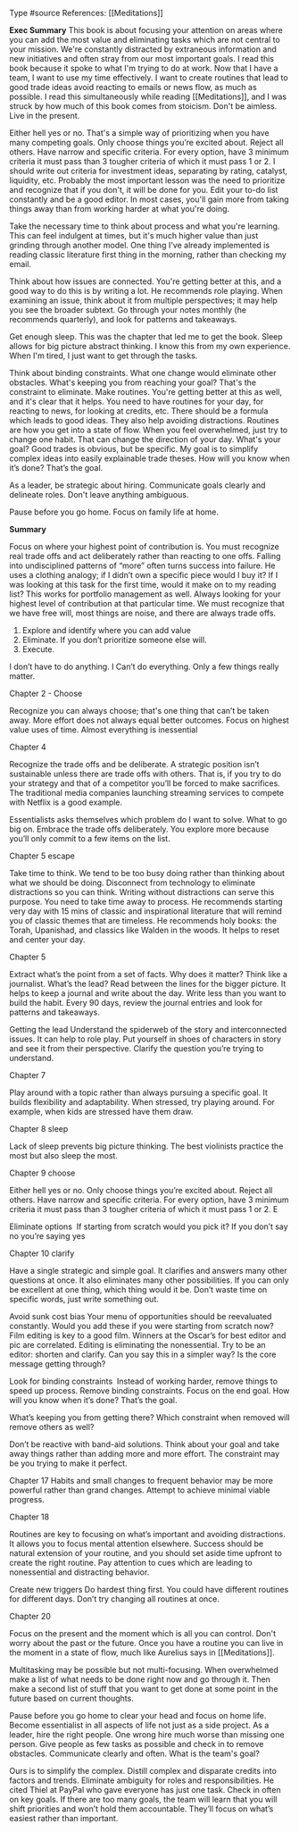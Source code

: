 Type #source 
References: [[Meditations]]

**Exec Summary**
This book is about focusing your attention on areas where you can add the most value and eliminating tasks which are not central to your mission. We're constantly distracted by extraneous information and new initiatives and often stray from our most important goals. I read this book because it spoke to what I'm trying to do at work. Now that I have a team, I want to use my time effectively. I want to create routines that lead to good trade ideas avoid reacting to emails or news flow, as much as possible. I read this simultaneously while reading [[Meditations]], and I was struck by how much of this book comes from stoicism. Don't be aimless. Live in the present. 

Either hell yes or no. That's a simple way of prioritizing when you have many competing goals. Only choose things you’re excited about. Reject all others. Have narrow and specific criteria. For every option, have 3 minimum criteria it must pass than 3 tougher criteria of which it must pass 1 or 2. I should write out criteria for investment ideas, separating by rating, catalyst, liquidity, etc. Probably the most important lesson was the need to prioritize and recognize that if you don't, it will be done for you. Edit your to-do list constantly and be a good editor. In most cases, you'll gain more from taking things away than from working harder at what you're doing.

Take the necessary time to think about process and what you're learning. This can feel indulgent at times, but it's much higher value than just grinding through another model. One thing I've already implemented is reading classic literature first thing in the morning, rather than checking my email. 

Think about how issues are connected. You're getting better at this, and a good way to do this is by writing a lot. He recommends role playing. When examining an issue, think about it from multiple perspectives; it may help you see the broader subtext. Go through your notes monthly (he recommends quarterly), and look for patterns and takeaways. 

Get enough sleep. This was the chapter that led me to get the book. Sleep allows for big picture abstract thinking. I know this from my own experience. When I'm tired, I just want to get through the tasks. 

Think about binding constraints. What one change would eliminate other obstacles. What's keeping you from reaching your goal? That's the constraint to eliminate. Make routines. You're getting better at this as well, and it's clear that it helps. You need to have routines for your day, for reacting to news, for looking at credits, etc. There should be a formula which leads to good ideas. They also help avoiding distractions. Routines are how you get into a state of flow. When you feel overwhelmed, just try to change one habit. That can change the direction of your day. What's your goal? Good trades is obvious, but be specific. My goal is to simplify complex  ideas into easily explainable trade theses. How will you know when it’s done? That’s the goal.

As a leader, be strategic about hiring. Communicate goals clearly and delineate roles. Don't leave anything ambiguous. 

Pause before you go home. Focus on family life at home. 


**Summary**

Focus on where your highest point of contribution is. You must recognize real trade offs and act deliberately rather than reacting to one offs. Falling into undisciplined patterns of “more” often turns success into failure. He uses a clothing analogy; if I didn’t own a specific piece would I buy it? If I was looking at this task for the first time, would it make on to my reading list? This works for portfolio management as well. Always looking for your highest level of contribution at that particular time. We must recognize that we have free will, most things are noise, and there are always trade offs.  

1) Explore and identify where you can add value
2) Eliminate. If you don’t prioritize someone else will.
3) Execute.

I don’t have to do anything. I Can’t do everything. Only a few things really matter.  

Chapter 2 - Choose

Recognize you can always choose; that's one thing that can’t be taken away. More effort does not always equal better outcomes. Focus on highest value uses of time. Almost everything is inessential

Chapter 4

Recognize the trade offs and be deliberate. A strategic position isn’t sustainable unless there are trade offs with others. That is, if you try to do your strategy and that of a competitor you’ll be forced to make sacrifices. The traditional media companies launching streaming services to compete with Netflix is a good example.  

Essentialists asks themselves which problem do I want to solve. What to go big on. Embrace the trade offs deliberately. You explore more because you’ll only commit to a few items on the list. 

Chapter 5 escape

Take time to think. We tend to be too busy doing rather than thinking about what we should be doing. Disconnect from technology to eliminate distractions so you can think. Writing without distractions can serve this purpose. You need to take time away to process. He recommends starting very day with 15 mins of classic and inspirational literature that will remind you of classic themes that are timeless. He recommends holy books: the Torah, Upanishad, and classics like Walden in the woods. It helps to reset and center your day.  

Chapter 5

Extract what’s the point from a set of facts. Why does it matter? Think like a journalist. 
What’s the lead? Read between the lines for the bigger picture. It helps to keep a journal
and write about the day. Write less than you want to build the habit. Every 90 days, review the journal entries and look for patterns and takeaways. 

Getting the lead
Understand the spiderweb of the story and interconnected issues. It can help to role play. Put yourself in shoes of characters in story and see it from their perspective. Clarify the question you’re trying to understand.  

Chapter 7

Play around with a topic rather than always pursuing a specific goal. It builds flexibility and adaptability. When stressed, try playing around. For example, when kids are stressed have them draw. 

Chapter 8 sleep

Lack of sleep prevents big picture thinking. The best violinists practice the most but also sleep the most.

Chapter 9 choose

Either hell yes or no. Only choose things you’re excited about. Reject all others. Have narrow and specific criteria. For every option, have 3 minimum criteria it must pass than 3 tougher criteria of which it must pass 1 or 2. E

Eliminate options 
If starting from scratch would you pick it? If you don’t say no you’re saying yes  

Chapter 10 clarify 

Have a single strategic and simple goal. It clarifies and answers many other questions at once. It also eliminates many other possibilities. If you can only be excellent at one thing, which thing would it be. Don’t waste time on specific words, just write something out. 

Avoid sunk cost bias
Your menu of opportunities should be reevaluated constantly. Would you add these if you were starting from scratch now? Film editing is key to a good film.  Winners at the Oscar’s for best editor and pic are correlated. Editing is eliminating the nonessential. Try to be an editor: shorten and clarify. Can you say this in a simpler way? Is the core message getting through?

Look for binding constraints 
Instead of working harder, remove things to speed up process. Remove binding constraints. Focus on the end goal. How will you know when it’s done? That’s the goal.

What’s keeping you from getting there? Which constraint when removed will remove others as well? 

Don’t be reactive with band-aid solutions. Think about your goal and take away things rather than adding more and more effort. The constraint may be you trying to make it perfect. 
 

Chapter 17
Habits and small changes to frequent behavior may be more powerful rather than grand changes. Attempt to achieve minimal viable progress. 
 

Chapter 18

Routines are key to focusing on what’s important and avoiding distractions. It allows you to focus mental attention elsewhere. Success should be natural extension of your routine, and you should set aside time upfront to create the right routine. Pay attention to cues which are leading to nonessential and distracting behavior. 

Create new triggers
Do hardest thing first. You could have different routines for different days. Don’t try changing all routines at once.  

Chapter 20

Focus on the present and the moment which is all you can control. Don't worry about the past or the future. Once you have a routine you can live in the moment in a state of flow, much like Aurelius says in [[Meditations]].  

Multitasking may be possible but not multi-focusing. When overwhelmed make a list of what needs to be done right now and go through it. Then make a second list of stuff that you want to get done at some point in the future based on current thoughts. 


Pause before you go home to clear your head and focus on home life. Become essentialist in all aspects of life not just as a side project. As a leader, hire the right people. One wrong hire much worse than missing one person. Give people as few tasks as possible and check in to remove obstacles. Communicate clearly and often. What is the team's goal?  

Ours is to simplify the complex. Distill complex and disparate credits into factors and trends. 
Eliminate ambiguity for roles and responsibilities. He cited Thiel at PayPal who gave  everyone has just one task. Check in often on key goals. If there are too many goals, the team will learn that you will shift priorities and won’t hold them accountable. They’ll focus on what’s easiest rather than important.